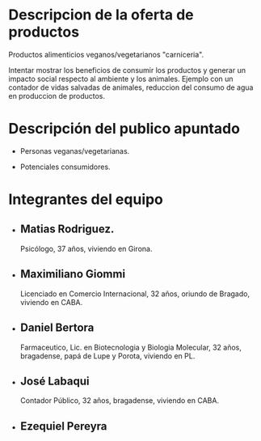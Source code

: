 # Descripcion de la oferta de productos 
Productos alimenticios veganos/vegetarianos "carniceria".

Intentar mostrar los beneficios de consumir los productos y generar un impacto social respecto al ambiente y los animales.
Ejemplo con un contador de vidas salvadas de animales, reduccion del consumo de agua en produccion de productos.


# Descripción del publico apuntado 


- Personas veganas/vegetarianas.

- Potenciales consumidores.


#  Integrantes del equipo

- ## Matias Rodriguez.

   Psicólogo, 37 años, viviendo en Girona.

- ## Maximiliano Giommi

   Licenciado en Comercio Internacional, 32 años, oriundo de Bragado, viviendo en CABA.

- ## Daniel Bertora

   Farmaceutico, Lic. en Biotecnologia y Biologia Molecular, 32 años, bragadense, papá de Lupe y Porota, viviendo en PL.

- ## José Labaqui

  Contador Público, 32 años, bragadense, viviendo en CABA.

- ## Ezequiel Pereyra